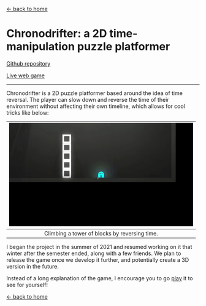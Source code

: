 [← back to home](../index.md)

# Chronodrifter: a 2D time-manipulation puzzle platformer

[Github repository](https://github.com/jasonchadwick/chronodrifter)

[Live web game](https://jasonchadwick.github.io/chronodrifter)

---

Chronodrifter is a 2D puzzle platformer based around the idea of time reversal. The player can slow down and reverse the time of their environment without affecting their own timeline, which allows for cool tricks like below:

| ![towerjump-gif](/files/tower.gif) |
|:--:|
|Climbing a tower of blocks by reversing time.|

I began the project in the summer of 2021 and resumed working on it that winter after the semester ended, along with a few friends. We plan to release the game once we develop it further, and potentially create a 3D version in the future.

Instead of a long explanation of the game, I encourage you to go [play](https://jasonchadwick.github.io/chronodrifter) it to see for yourself!

[← back to home](../index.md)